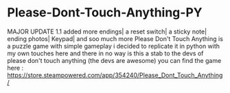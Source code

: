

# Please-Dont-Touch-Anything-PY

MAJOR UPDATE 1.1
added more endings|
a reset switch|
a sticky note|
ending photos|
Keypad|
and soo much more
Please Don't Touch Anything is a puzzle game with simple gameplay i decided to replicate it in python with my own touches here and there in no way is this a stab to the devs of please don't touch anything (the devs are awesome) you can find the game here : https://store.steampowered.com/app/354240/Please_Dont_Touch_Anything/

